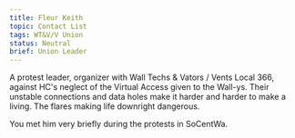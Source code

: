 ```yaml
---
title: Fleur Keith
topic: Contact List
tags: WT&V/V Union
status: Neutral
brief: Union Leader
---
```


A protest leader, organizer with Wall Techs & Vators / Vents Local 366, against HC's neglect of the Virtual Access given to the Wall-ys. Their unstable connections and data holes make it harder and harder to make a living. The flares making life downright dangerous.

You met him very briefly during the protests in SoCentWa. 